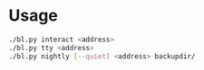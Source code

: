 # Usage

```sh
./bl.py interact <address>
./bl.py tty <address>
./bl.py nightly [--quiet] <address> backupdir/
```
